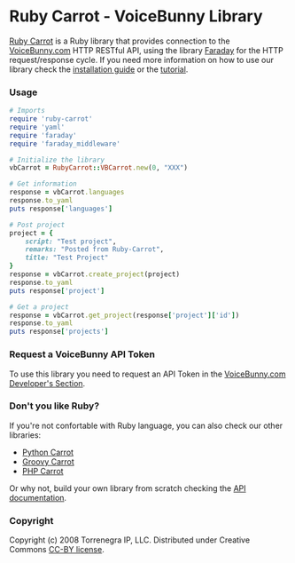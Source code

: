 # Ruby Carrot - VoiceBunny Library

[Ruby Carrot](https://github.com/VoiceBunny/ruby-carrot) is a Ruby library that provides connection to the [VoiceBunny.com](http://voicebunny.com) HTTP RESTful API, using the library [Faraday](https://github.com/technoweenie/faraday) for the HTTP request/response cycle.
If you need more information on how to use our library check the [installation guide](https://github.com/VoiceBunny/ruby-carrot/wiki/installation) or the [tutorial](https://github.com/VoiceBunny/ruby-carrot/wiki/Use-tutorial).

### Usage

```ruby
# Imports
require 'ruby-carrot'
require 'yaml'
require 'faraday'
require 'faraday_middleware'

# Initialize the library
vbCarrot = RubyCarrot::VBCarrot.new(0, "XXX")

# Get information
response = vbCarrot.languages
response.to_yaml
puts response['languages']

# Post project
project = {
    script: "Test project",
    remarks: "Posted from Ruby-Carrot",
    title: "Test Project"
}
response = vbCarrot.create_project(project)
response.to_yaml
puts response['project']

# Get a project
response = vbCarrot.get_project(response['project']['id'])
response.to_yaml
puts response['projects']
```

### Request a VoiceBunny API Token
To use this library you need to request an API Token in the [VoiceBunny.com Developer's Section](http://voicebunny.com/developers/token).

### Don't you like Ruby?
If you're not confortable with Ruby language, you can also check our other libraries:

* [Python Carrot](https://github.com/VoiceBunny/python-carrot)
* [Groovy Carrot](https://github.com/VoiceBunny/groovy-carrot)
* [PHP Carrot](https://github.com/VoiceBunny/php-carrot)

Or why not, build your own library from scratch checking the [API documentation](http://voicebunny.com/developers/index).

### Copyright

Copyright (c) 2008 Torrenegra IP, LLC. Distributed under Creative Commons [CC-BY license](http://creativecommons.org/licenses/by/3.0/).